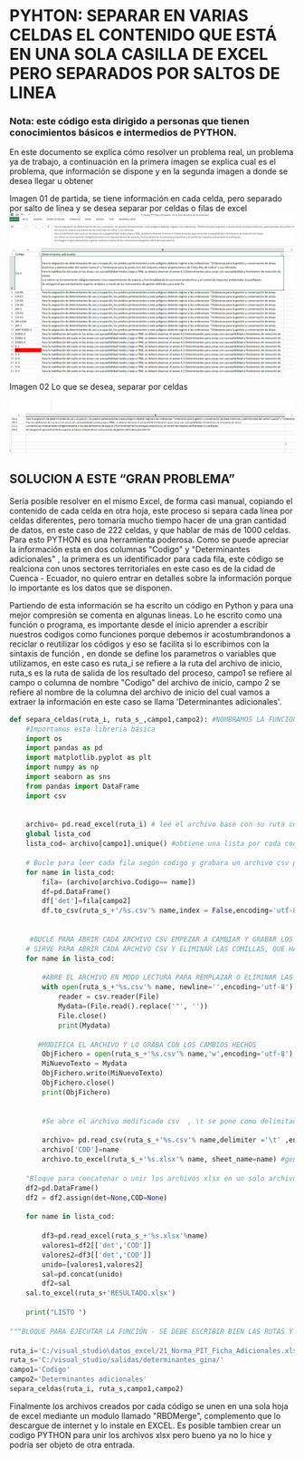 # PYHTON: SEPARAR  EN VARIAS CELDAS EL CONTENIDO QUE ESTÁ EN UNA SOLA CASILLA DE EXCEL PERO SEPARADOS POR SALTOS DE LINEA
### Nota: este código esta dirigido a personas que tienen conocimientos básicos e intermedios de PYTHON.

En este documento se explica cómo resolver un problema real, un problema ya de trabajo, a continuación en la primera imagen se explica cual es el problema, que información se dispone y en la segunda imagen a donde se desea llegar u obtener

Imagen 01 de partida, se tiene información en cada celda, pero separado por salto de linea y se desea separar por celdas o filas de excel
![](https://github.com/RafaelLandy/IMAGENES-DE-SOPORTE/blob/main/imagen%20excel%2001.png)

Imagen 02 Lo que se desea, separar por celdas

![](https://github.com/RafaelLandy/IMAGENES-DE-SOPORTE/blob/main/imagen%20excel%2002.png)

## SOLUCION A ESTE “GRAN PROBLEMA”
Sería posible resolver en el mismo Excel, de forma casi manual, copiando el contenido de cada celda en otra hoja, este proceso si separa cada línea por celdas diferentes, pero tomaría mucho tiempo hacer de una gran cantidad de datos, en este caso de 222 celdas, y que hablar de más de 1000 celdas. Para esto PYTHON es una herramienta poderosa.
Como se puede apreciar la información esta en dos columnas "Codigo" y "Determinantes adicionales" , la primera es un identificador para cada fila, este código se realciona con unos sectores territoriales en este caso es de la cidad de Cuenca - Ecuador, no quiero entrar en detalles sobre la información porque lo importante es los datos que se disponen.

Partiendo de esta información se ha escrito un código en Python y para una mejor compresión se comenta en algunas lineas.
Lo he escrito como una función o programa, es importante desde el inicio aprender a escribir nuestros codigos como funciones porque debemos ir acostumbrandonos a reciclar o reutilizar los códigos y eso se facilita si lo escribimos con la sintaxis de función , en donde se define los parametros o variables que utilizamos, en este caso es ruta_i se refiere a la ruta del archivo de inicio, ruta_s es la ruta de salida de los resultado del proceso, campo1 se refiere al campo o columna de nombre "Codigo" del archivo de inicio, campo 2 se refiere al nombre de la columna del archivo de inicio del cual vamos a extraer la información en este caso se llama 'Determinantes adicionales'.


```python
def separa_celdas(ruta_i, ruta_s_,campo1,campo2): #NOMBRAMOS LA FUNCION Y PONEMOS SUS PARAMETROS O VARIABLES
    #Importamos esta libreria básica
    import os
    import pandas as pd
    import matplotlib.pyplot as plt
    import numpy as np
    import seaborn as sns
    from pandas import DataFrame
    import csv


    archivo= pd.read_excel(ruta_i) # lee el archivo base con su ruta correspondiente
    global lista_cod
    lista_cod= archivo[campo1].unique() #obtiene una lista por cada codigo, se utilza para trabajar en cada linea, por cada código

    # Bucle para leer cada fila según codigo y grabara un archivo csv por cada código
    for name in lista_cod:
        fila= (archivo[archivo.Codigo== name])         
        df=pd.DataFrame()
        df['det']=fila[campo2]
        df.to_csv(ruta_s_+'/%s.csv'% name,index = False,encoding='utf-8')# Graba archivo csv, es un archivo de transicion previo al resulatdo final; + se pone para unir string


     #BUCLE PARA ABRIR CADA ARCHIVO CSV EMPEZAR A CAMBIAR Y GRABAR LOS CAMBIOS
    # SIRVE PARA ABRIR CADA ARCHIVO CSV Y ELIMINAR LAS COMILLAS, QUE HACE QUE EL CONTENIDO SALGA EN UNA SOLA CELDA, CUANDO SE BORRA ESTO Y AL GRABAR EN FORMATO XLSX LA INFORMACIÓN SE SEPARA POR CELDAS
    for name in lista_cod:

        #ABRE EL ARCHIVO EN MODO LECTURA PARA REMPLAZAR O ELIMINAR LAS COMILLAS
        with open(ruta_s_+'%s.csv'% name, newline='',encoding='utf-8') as File:  
            reader = csv.reader(File)
            Mydata=(File.read().replace('"', ''))
            File.close()
            print(Mydata)

       #MODIFICA EL ARCHIVO Y LO GRABA CON LOS CAMBIOS HECHOS
        ObjFichero = open(ruta_s_+'%s.csv'% name,'w',encoding='utf-8')
        MiNuevoTexto = Mydata
        ObjFichero.write(MiNuevoTexto)
        ObjFichero.close()
        print(ObjFichero)
        

        #Se abre el archivo modificado csv  , \t se pone como delimitador tab para finalmente grabar en formato xlsx
        
        archivo= pd.read_csv(ruta_s_+'%s.csv'% name,delimiter ='\t' ,encoding='utf-8') 
        archivo['COD']=name
        archivo.to_excel(ruta_s_+'%s.xlsx'% name, sheet_name=name) #genera un archivo xlsx por cada código y luego se podran unir estos archivos en una sola hoja de excel usando un script 

    "Bloque para concatenar o unir los archivos xlsx en un solo archivo"
    df2=pd.DataFrame()
    df2 = df2.assign(det=None,COD=None)   
    
    for name in lista_cod:
        
        df3=pd.read_excel(ruta_s_+'%s.xlsx'%name)
        valores1=df2[['det','COD']]
        valores2=df3[['det','COD']]
        unido=[valores1,valores2]
        sal=pd.concat(unido)
        df2=sal
    sal.to_excel(ruta_s+'RESULTADO.xlsx')
        
    print("LISTO ") 

"""BLOQUE PARA EJECUTAR LA FUNCIÓN - SE DEBE ESCRIBIR BIEN LAS RUTAS Y NOMBRES DE CAMPOS"""

ruta_i='C:/visual_studio\datos_excel/21_Norma_PIT_Ficha_Adicionales.xlsx'
ruta_s='C:/visual_studio/salidas/determinantes_gina/'
campo1='Codigo'
campo2='Determinantes adicionales'
separa_celdas(ruta_i, ruta_s,campo1,campo2)
```
Finalmente los archivos creados por cada código se unen en una sola hoja de excel mediante un modulo llamado "RBDMerge", complemento que lo descargue de internet y lo instale en EXCEL. Es posible tambien crear un codigo PYTHON para unir los archivos xlsx pero bueno ya no lo hice y podría ser objeto de otra entrada.
